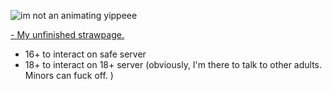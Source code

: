 ![im not an animating yippeee](https://github.com/user-attachments/assets/45ed8bf8-9bae-4811-91a5-9ceabb2eadad)

[- My unfinished strawpage.](https://h00b33h00.straw.page) 
- 16+ to interact on safe server
- 18+ to interact on 18+ server (obviously, I'm there to talk to other adults. Minors can fuck off. )

